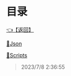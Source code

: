 # 目录  


[👈【返回】](..\--目录--躲猫猫笔记)  


[📁Json](.\Json\--目录--Json)  

[📁Scripts](.\Scripts\--目录--Scripts)  







> 2023/7/8 2:36:55

